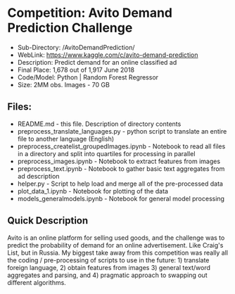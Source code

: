 # Competition: Avito Demand Prediction Challenge
- Sub-Directory: /AvitoDemandPrediction/
- WebLink: https://www.kaggle.com/c/avito-demand-prediction
- Description: Predict demand for an online classified ad
- Final Place: 1,678 out of 1,917 June 2018
- Code/Model: Python | Random Forest Regressor
- Size: 2MM obs. Images - 70 GB

## Files:
- README.md - this file.  Description of directory contents
- preprocess_translate_languages.py - python script to translate an entire file to another language (English)
- preprocess_createlist_groupedImages.ipynb - Notebook to read all files in a directory and split into quartiles for processing in parallel
- preprocess_images.ipynb - Notebook to extract features from images
- preprocess_text.ipynb - Notebook to gather basic text aggregates from ad description 
- helper.py - Script to help load and merge all of the pre-processed data
- plot_data_1.ipynb - Notebook for plotting of the data
- models_generalmodels.ipynb - Notebook for general model processing

## Quick Description
Avito is an online platform for selling used goods, and the challenge was to predict the probability of demand for an online advertisement.  Like Craig's List, but in Russia.  My biggest take away from this competition was really all the coding / pre-processing of scripts to use in the future: 1) translate foreign language, 2) obtain features from images 3) general text/word aggregates and parsing, and 4) pragmatic approach to swapping out different algorithms.
